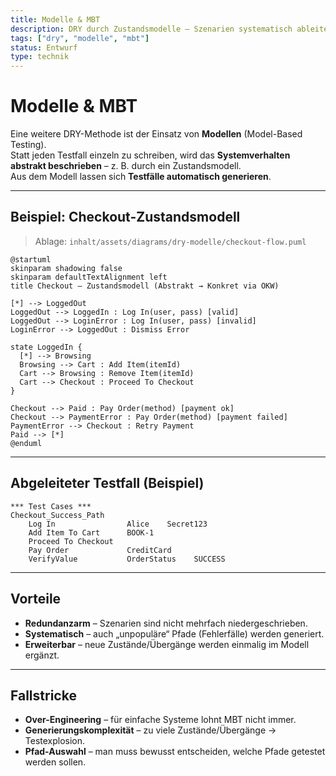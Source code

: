 ```yaml
---
title: Modelle & MBT
description: DRY durch Zustandsmodelle – Szenarien systematisch ableiten statt Testfälle duplizieren.
tags: ["dry", "modelle", "mbt"]
status: Entwurf
type: technik
---
```


# Modelle & MBT

Eine weitere DRY-Methode ist der Einsatz von **Modellen** (Model-Based Testing).  
Statt jeden Testfall einzeln zu schreiben, wird das **Systemverhalten abstrakt beschrieben** – z. B. durch ein Zustandsmodell.  
Aus dem Modell lassen sich **Testfälle automatisch generieren**.

---

## Beispiel: Checkout-Zustandsmodell

> Ablage: `inhalt/assets/diagrams/dry-modelle/checkout-flow.puml`

```plantuml
@startuml
skinparam shadowing false
skinparam defaultTextAlignment left
title Checkout – Zustandsmodell (Abstrakt → Konkret via OKW)

[*] --> LoggedOut
LoggedOut --> LoggedIn : Log In(user, pass) [valid]
LoggedOut --> LoginError : Log In(user, pass) [invalid]
LoginError --> LoggedOut : Dismiss Error

state LoggedIn {
  [*] --> Browsing
  Browsing --> Cart : Add Item(itemId)
  Cart --> Browsing : Remove Item(itemId)
  Cart --> Checkout : Proceed To Checkout
}

Checkout --> Paid : Pay Order(method) [payment ok]
Checkout --> PaymentError : Pay Order(method) [payment failed]
PaymentError --> Checkout : Retry Payment
Paid --> [*]
@enduml
````

---

## Abgeleiteter Testfall (Beispiel)

```robot
*** Test Cases ***
Checkout_Success_Path
    Log In                Alice    Secret123
    Add Item To Cart      BOOK-1
    Proceed To Checkout
    Pay Order             CreditCard
    VerifyValue           OrderStatus    SUCCESS
```

---

## Vorteile

- **Redundanzarm** – Szenarien sind nicht mehrfach niedergeschrieben.
- **Systematisch** – auch „unpopuläre“ Pfade (Fehlerfälle) werden generiert.
- **Erweiterbar** – neue Zustände/Übergänge werden einmalig im Modell ergänzt.

---

## Fallstricke

- **Over-Engineering** – für einfache Systeme lohnt MBT nicht immer.
- **Generierungskomplexität** – zu viele Zustände/Übergänge → Testexplosion.
- **Pfad-Auswahl** – man muss bewusst entscheiden, welche Pfade getestet werden sollen.